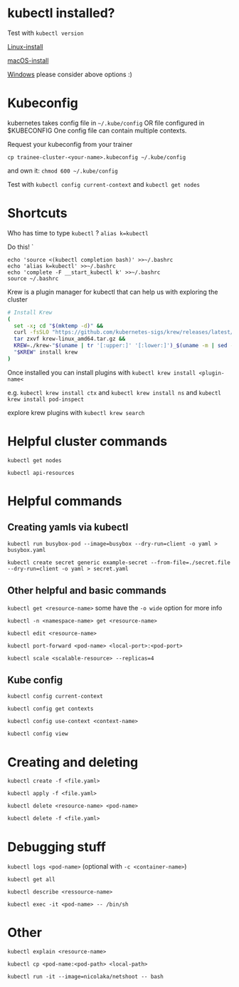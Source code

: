 # kubectl installed?
Test with `kubectl version`

 [Linux-install](https://kubernetes.io/docs/tasks/tools/install-kubectl-linux/)

 [macOS-install](https://kubernetes.io/docs/tasks/tools/install-kubectl-macos/)

 [Windows](https://kubernetes.io/docs/tasks/tools/install-kubectl-windows/) please consider above options :)

# Kubeconfig

kubernetes takes config file in `~/.kube/config` OR file configured in $KUBECONFIG
One config file can contain multiple contexts.


Request your kubeconfig from your trainer 

`cp trainee-cluster-<your-name>.kubeconfig ~/.kube/config`

and own it:
`chmod 600 ~/.kube/config`

Test with `kubectl config current-context` and `kubectl get nodes`

# Shortcuts

Who has time to type `kubectl` ? `alias k=kubectl`


Do this! `

```
echo 'source <(kubectl completion bash)' >>~/.bashrc
echo 'alias k=kubectl' >>~/.bashrc
echo 'complete -F __start_kubectl k' >>~/.bashrc
source ~/.bashrc
```
Krew is a plugin manager for kubectl that can help us with exploring the cluster
```bash
# Install Krew
(
  set -x; cd "$(mktemp -d)" &&
  curl -fsSLO "https://github.com/kubernetes-sigs/krew/releases/latest/download/krew-linux_amd64.tar.gz" &&
  tar zxvf krew-linux_amd64.tar.gz &&
  KREW=./krew-"$(uname | tr '[:upper:]' '[:lower:]')_$(uname -m | sed -e 's/x86_64/amd64/' -e 's/\(arm\)\(64\)\?.*/\1\2/' -e 's/aarch64$/arm64/')" &&
  "$KREW" install krew
)
```

Once installed you can install plugins with `kubectl krew install <plugin-name<`

e.g. `kubectl krew install ctx` and `kubectl krew install ns` and `kubectl krew install pod-inspect`

explore krew plugins with `kubectl krew search`


# Helpful cluster commands

`kubectl get nodes`

`kubectl api-resources `

# Helpful commands


## Creating yamls via kubectl
`kubectl run busybox-pod --image=busybox --dry-run=client -o yaml > busybox.yaml`

`kubectl create secret generic example-secret --from-file=./secret.file --dry-run=client -o yaml > secret.yaml`


## Other helpful and basic commands
`kubectl get <resource-name>`  some have the `-o wide` option for more info

`kubectl -n <namespace-name> get <resource-name>`

`kubectl edit <resource-name>`

`kubectl port-forward <pod-name> <local-port>:<pod-port>`

`kubectl scale <scalable-resource> --replicas=4`


## Kube config 
`kubectl config current-context`

`kubectl config get contexts`

`kubectl config use-context <context-name>`

`kubectl config view`

# Creating and deleting

`kubectl create -f <file.yaml>`

`kubectl apply -f <file.yaml>`

`kubectl delete <resource-name> <pod-name>`

`kubectl delete -f <file.yaml>`


# Debugging stuff

`kubectl logs <pod-name>` (optional with `-c <container-name>`)

`kubectl get all`

`kubectl describe <ressource-name>`

`kubectl exec -it <pod-name> -- /bin/sh`

# Other

`kubectl explain <resource-name>`

`kubectl cp <pod-name:<pod-path> <local-path>`

`kubectl run -it --image=nicolaka/netshoot -- bash`
